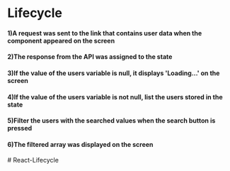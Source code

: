 <h1>Lifecycle</h1>

<h4>1)A request was sent to the link that contains user data when the component appeared on the screen</h4>

<h4>2)The response from the API was assigned to the state</h4>

<h4>3)If the value of the users variable is null, it displays 'Loading...' on the screen</h4>

<h4>4)If the value of the users variable is not null, list the users stored in the state</h4>

<h4>5)Filter the users with the searched values when the search button is pressed</h4>

<h4>6)The filtered array was displayed on the screen</h4>
# React-Lifecycle
